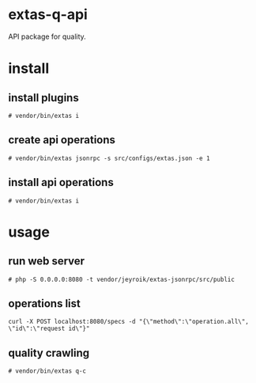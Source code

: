 # extas-q-api

API package for quality.

# install

## install plugins

`# vendor/bin/extas i`

## create api operations

`# vendor/bin/extas jsonrpc -s src/configs/extas.json -e 1`

## install api operations

`# vendor/bin/extas i`

# usage

## run web server

`# php -S 0.0.0.0:8080 -t vendor/jeyroik/extas-jsonrpc/src/public`


## operations list

`curl -X POST localhost:8080/specs -d "{\"method\":\"operation.all\", \"id\":\"request id\"}"`

## quality crawling

`# vendor/bin/extas q-c`